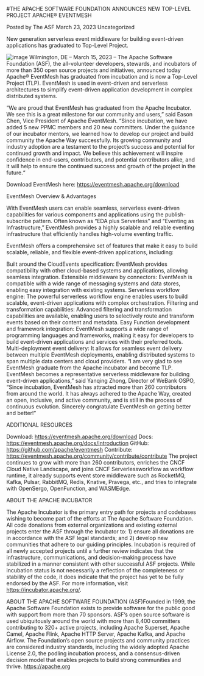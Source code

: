 #THE APACHE SOFTWARE FOUNDATION ANNOUNCES NEW TOP-LEVEL PROJECT APACHE® EVENTMESH 

Posted by The ASF March 23, 2023 Uncategorized

New generation serverless event middleware for building event-driven applications has graduated to Top-Level Project.

![image](https://news.apache.org/wp-content/uploads/2023/03/Event-Mesh-2023-TLP.png)
Wilmington, DE – March 15, 2023 – The Apache Software Foundation (ASF), the all-volunteer developers, stewards, and incubators of more than 350 open source projects and initiatives, announced today Apache® EventMesh has graduated from incubation and is now a Top-Level Project (TLP). EventMesh is used in event-driven and serverless architectures to simplify event-driven application development in complex distributed systems.

“We are proud that EventMesh has graduated from the Apache Incubator. We see this is a great milestone for our community and users,” said Eason Chen, Vice President of Apache EventMesh. “Since incubation, we have added 5 new PPMC members and 20 new committers. Under the guidance of our incubator mentors, we learned how to develop our project and build community the Apache Way successfully. Its growing community and industry adoption are a testament to the project’s success and potential for continued growth and impact. We believe this achievement will inspire confidence in end-users, contributors, and potential contributors alike, and it will help to ensure the continued success and growth of the project in the future.“ 

Download EventMesh here: https://eventmesh.apache.org/download

EventMesh Overview & Advantages

With EventMesh users can enable seamless, serverless event-driven capabilities for various components and applications using the publish-subscribe pattern. Often known as “EDA plus Serverless” and “Eventing as Infrastructure,” EventMesh provides a highly scalable and reliable eventing infrastructure that efficiently handles high-volume eventing traffic.

EventMesh offers a comprehensive set of features that make it easy to build scalable, reliable, and flexible event-driven applications, including:

Built around the CloudEvents specification: EventMesh provides compatibility with other cloud-based systems and applications, allowing seamless integration.
Extensible middleware by connectors: EventMesh is compatible with a wide range of messaging systems and data stores, enabling easy integration with existing systems.
Serverless workflow engine: The powerful serverless workflow engine enables users to build scalable, event-driven applications with complex orchestration.
Filtering and transformation capabilities: Advanced filtering and transformation capabilities are available, enabling users to selectively route and transform events based on their content and metadata.
Easy Function development and framework integration: EventMesh supports a wide range of programming languages and frameworks, making it easy for developers to build event-driven applications and services with their preferred tools.
Multi-deployment event delivery: It allows for seamless event delivery between multiple EventMesh deployments, enabling distributed systems to span multiple data centers and cloud providers.
“I am very glad to see EventMesh graduate from the Apache incubator and become TLP. EventMesh becomes a representative serverless middleware for building event-driven applications,” said Yanqing Zhong, Director of WeBank OSPO, “Since incubation, EventMesh has attracted more than 260 contributors from around the world. It has always adhered to the Apache Way, created an open, inclusive, and active community, and is still in the process of continuous evolution. Sincerely congratulate EventMesh on getting better and better!”

ADDITIONAL RESOURCES

Download: https://eventmesh.apache.org/download
Docs: https://eventmesh.apache.org/docs/introduction
GitHub: https://github.com/apache/eventmesh
Contribute: https://eventmesh.apache.org/community/contribute/contribute
The project continues to grow with more than 260 contributors, enriches the CNCF Cloud Native Landscape, and joins CNCF Serverlessworkflow as workflow runtime, it already supports event store middleware such as RocketMQ, Kafka, Pulsar, RabbitMQ, Redis, Knative, Pravega, etc., and tries to integrate with OpenSergo, OpenFunction, and WASMEdge.

ABOUT THE APACHE INCUBATOR

The Apache Incubator is the primary entry path for projects and codebases wishing to become part of the efforts at The Apache Software Foundation. All code donations from external organizations and existing external projects enter the ASF through the Incubator to: 1) ensure all donations are in accordance with the ASF legal standards; and 2) develop new communities that adhere to our guiding principles. Incubation is required of all newly accepted projects until a further review indicates that the infrastructure, communications, and decision-making process have stabilized in a manner consistent with other successful ASF projects. While incubation status is not necessarily a reflection of the completeness or stability of the code, it does indicate that the project has yet to be fully endorsed by the ASF. For more information, visit https://incubator.apache.org/. 

ABOUT THE APACHE SOFTWARE FOUNDATION (ASF)Founded in 1999, the Apache Software Foundation exists to provide software for the public good with support from more than 70 sponsors. ASF’s open source software is used ubiquitously around the world with more than 8,400 committers contributing to 320+ active projects, including Apache Superset, Apache Camel, Apache Flink, Apache HTTP Server, Apache Kafka, and Apache Airflow. The Foundation’s open source projects and community practices are considered industry standards, including the widely adopted Apache License 2.0, the podling incubation process, and a consensus-driven decision model that enables projects to build strong communities and thrive. https://apache.org
